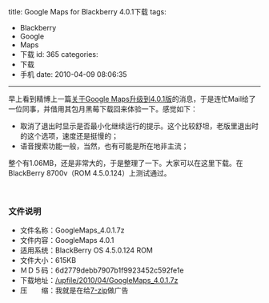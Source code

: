 title: Google Maps for Blackberry 4.0.1下载
tags:
  - Blackberry
  - Google
  - Maps
  - 下载
id: 365
categories:
  - 下载
  - 手机
date: 2010-04-09 08:06:35
---

早上看到精博上一篇[关于Google Maps升级到4.0.1版](http://jingpin.org/google-maps-for-blackberry-v4-0-1/)的消息，于是连忙Mail给了一位同事，并借用其包月黑莓下载回来体验一下。感觉如下：

*   取消了退出时显示是否最小化继续运行的提示。这个比较舒坦，老版里退出时的这个选项，速度还是挺慢的；
*   语音搜索功能一般，当然，也有可能是所在地非主流；

<!--more-->整个有1.06MB，还是非常大的，于是整理了一下。大家可以在这里下载。在BlackBerry 8700v（ROM 4.5.0.124）上测试通过。

&nbsp;

### 文件说明

*   文件名称：GoogleMaps_4.0.1.7z
*   文件内容：GoogleMaps 4.0.1
*   适用系统：BlackBerry OS 4.5.0.124 ROM
*   文件大小：615KB
*   ＭＤ５码：6d2779debb7907b1f9923452c592fe1e
*   下载地址：[/upfile/2010/04/GoogleMaps_4.0.1.7z](/upfile/2010/04/GoogleMaps_4.0.1.7z)
*   压　　缩：我就是在给[7-zip](http://www.7-zip.org/)做广告
